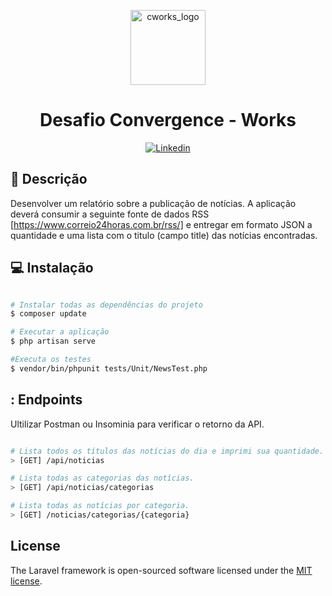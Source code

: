 <p align="center">
  <img src="https://lookaside.fbsbx.com/lookaside/crawler/media/?media_id=188096171243220" alt="cworks_logo" height="120"/>
</p>
<h1 align="center">
  Desafio Convergence - Works
</h1>

<p align="center">
  <a href="https://www.linkedin.com/in/realeliakim/">
    <img alt="Linkedin" src="https://img.shields.io/badge/-Eliakim%20Aquino-0e76a8?label=Linkedin&logo=linkedin&style=flat-square"/>
  </a>
</p>

## :page_facing_up: Descrição

Desenvolver um relatório sobre a publicação de notícias. A aplicação deverá consumir a seguinte fonte de dados RSS [https://www.correio24horas.com.br/rss/] e entregar em formato JSON a quantidade e uma lista com o titulo (campo title) das notícias encontradas.


## :computer: Instalação

```bash

# Instalar todas as dependências do projeto
$ composer update

# Executar a aplicação
$ php artisan serve

#Executa os testes
$ vendor/bin/phpunit tests/Unit/NewsTest.php

```

## : Endpoints

Ultilizar Postman ou Insominia para verificar o retorno da API.

```bash

# Lista todos os títulos das notícias do dia e imprimi sua quantidade.
> [GET] /api/noticias

# Lista todas as categorias das notícias.
> [GET] /api/noticias/categorias

# Lista todas as notícias por categoria.
> [GET] /noticias/categorias/{categoria}

```


## License

The Laravel framework is open-sourced software licensed under the [MIT license](https://opensource.org/licenses/MIT).
